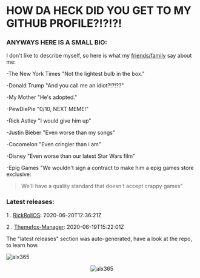 # HOW DA HECK DID YOU GET TO MY GITHUB PROFILE?!?!?!
### ANYWAYS HERE IS A SMALL BIO:
 I don't like to describe myself, so here is what my [friends/family](https://www.youtube.com/watch?v=-QRR7TPQizI) say about me:

 -The New York Times "Not the lightest bulb in the box."

 -Donald Trump "And you call me an idiot?!?!??"

 -My Mother "He's adopted."

 -PewDiePie "0/10, NEXT MEME!"

 -Rick Astley "I would give him up"

 -Justin Bieber "Even worse than my songs"

 -Cocomelon "Even cringier than i am"

 -Disney "Even worse than our latest Star Wars film"

 -Epig Games "We wouldn't sign a contract to make him a epig games store exclusive:
 > We'll have a quality standard that doesn't accept crappy games"

 


### Latest releases:

 1 . [RickRollOS](https://github.com/alx365/RickRollOS): 2020-06-20T12:36:21Z

 2 . [Themefox-Manager](https://github.com/alx365/Themefox-Manager): 2020-06-19T15:22:01Z

The "latest releases" section was auto-generated, have a look at the repo, to learn how.

<p align="left"> <img src="https://komarev.com/ghpvc/?username=alx365" alt="alx365" /> </p>

<p align="center"> <img src="https://github-readme-stats.vercel.app/api?username=alx365&show_icons=true" alt="alx365" /> </p>


